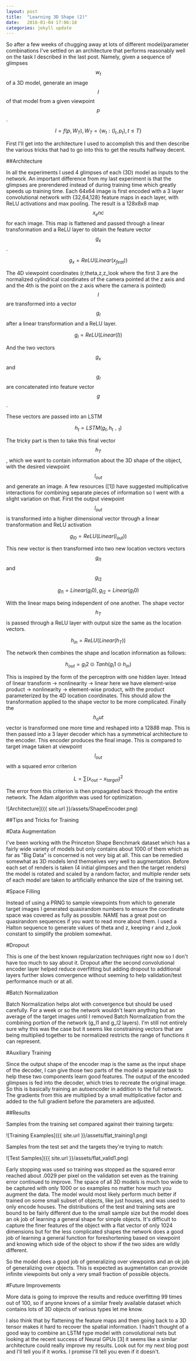 ```yaml
---
layout: post
title:  "Learning 3D Shape (2)"
date:   2016-01-04 17:06:18
categories: jekyll update
---
```


So after a few weeks of chugging away at lots of different model/parameter combinations I've settled on an architecture that performs reasonably well on the task I described in the last post. Namely, given a sequence of glimpses $$w_t$$ of a 3D model, generate an image $$I$$ of that model from a given viewpoint $$p$$.

$$I = f(p,W_T), W_T = \{w_t:(I_t,p_t),t \leq T\}$$

First I'll get into the architecture I used to accomplish this and then describe the various tricks that had to go into this to get the results halfway decent.

##Architecture

In all the experiments I used 4 glimpses of each (3D) model as inputs to the network. An important difference from my last experiment is that the glimpses are prerendered instead of during training time which greatly speeds up training time. Each 64x64 image is first encoded with a 3 layer convolutional network with {32,64,128} feature maps in each layer, with ReLU activations and max pooling. The result is a 128x8x8 map $$x_enc$$ for each image. This map is flattened and passed through a linear transformation and a ReLU layer to obtain the feature vector $$g_x$$. 

$$g_x = ReLU(Linear(x_{feat}))$$

The 4D viewpoint coordinates (r,theta,z,z_look where the first 3 are the normalized cylindrical coordinates of the camera pointed at the z axis and and the 4th is the point on the z axis where the camera is pointed) $$l$$ are transformed into a vector $$g_l$$ after a linear transformation and a ReLU layer.

$$g_l = ReLU(Linear(l))$$

And the two vectors $$g_x$$ and $$g_l$$ are concatenated into feature vector $$g$$.

These vectors are passed into an LSTM

$$h_t = LSTM(g_t,h_{t-1})$$

The tricky part is then to take this final vector $$h_T$$, which we want to contain information about the 3D shape of the object, with the desired viewpoint $$l_{out}$$ and generate an image. A few resources ([1]) have suggested multiplicative interactions for combining separate pieces of information so I went with a slight variation on that. First the output viewpoint $$l_{out}$$ is transformed into a higher dimensional vector through a linear transformation and ReLU activation

$$g_{l0} = ReLU(Linear(l_{out}))$$

This new vector is then transformed into two new location vectors vectors $$g_{l1}$$ and $$g_{l2}$$

$$g_{l1} = Linear(g_l0), g_{l2} = Linear(g_l0)$$

With the linear maps being independent of one another. The shape vector $$h_T$$ is passed through a ReLU layer with output size the same as the location vectors.

$$h_{in} = ReLU(Linear(h_T))$$

The network then combines the shape and location information as follows:

$$h_{out} = g_l2 \odot Tanh(g_l1 \odot h_{in})$$

This is inspired by the form of the perceptron with one hidden layer. Intead of linear transform -> nonlinearity -> linear here we have element-wise product -> nonlinearity -> element-wise product, with the product parameterized by the 4D location coordinates. This should allow the transformation applied to the shape vector to be more complicated. Finally the $$h_out$$ vector is transformed one more time and reshaped into a 128*8*8 map. This is then passed into a 3 layer decoder which has a symmetrical architecture to the encoder. This encoder produces the final image. This is compared to target image taken at viewpoint $$l_{out}$$ with a squared error criterion

$$L = \sum (x_{out}-x_{target})^2$$

The error from this criterion is then propagated back through the entire network. The Adam algorithm was used for optimization.

![Architecture]({{ site.url }}/assets/ShapeEncoder.png)

##Tips and Tricks for Training

#Data Augmentation

I've been working with the Princeton Shape Benchmark dataset which has a fairly wide variety of models but only contains about 1000 of them which as far as "Big Data" is concerned is not very big at all. This can be remedied somewhat as 3D models lend themselves very well to augmentation. Before each set of renders is taken (4 initial glimpses and then the target renders) the model is rotated and scaled by a random factor, and multiple render sets of each model are taken to artificially enhance the size of the training set.

#Space Filling

Instead of using a PRNG to sample viewpoints from which to generate target images I generated quasirandom numbers to ensure the coordinate space was covered as fully as possible. NAME has a great post on quasirandom sequences if you want to read more about them. I used a Halton sequence to generate values of theta and z, keeping r and z_look constant to simplify the problem somewhat.

#Dropout

This is one of the best known regularization techniques right now so I don't have too much to say about it. Dropout after the second convolutional encoder layer helped reduce overfitting but adding dropout to additional layers further slows convergence without seeming to help validation/test performance much or at all.

#Batch Normalization

Batch Normalization helps alot with convergence but should be used carefully. For a week or so the network wouldn't learn anything but an average of the target images until I removed Batch Normalization from the combining portion of the network (g_l1 and g_l2 layers). I'm still not entirely sure why this was the case but it seems like constraining vectors that are being multiplied together to be normalized restricts the range of functions it can represent.

#Auxiliary Training

Since the output shape of the encoder map is the same as the input shape of the decoder, I can give those two parts of the model a separate task to help these two components learn good features. The output of the encoded glimpses is fed into the decoder, which tries to recreate the original image. So this is basically training an autoencoder in addition to the full network. The gradients from this are multiplied by a small multiplicative factor and added to the full gradient before the parameters are adjusted.

##Results

Samples from the training set compared against their training targets:

![Training Examples]({{ site.url }}/assets/flat_training1.png)

Samples from the test set and the targets they're trying to match:

![Test Samples]({{ site.url }}/assets/flat_valid1.png)

Early stopping was used so training was stopped as the squared error reached about .0029 per pixel on the validation set even as the training error continued to improve. The space of all 3D models is much too wide to be captured with only 1000 or so examples no matter how much you augment the data. The model would most likely perform much better if trained on some small subset of objects, like just houses, and was used to only encode houses. The distributions of the test and training sets are bound to be fairly different due to the small sample size but the model does an ok job of learning a general shape for simple objects. It's difficult to capture the finer features of the object with a flat vector of only 1024 dimensions but for the less complicated shapes the network does a good job of learning a general function for foreshortening based on viewpoint and knowing which side of the object to show if the two sides are wildly different.

So the model does a good job of generalizing over viewpoints and an ok job of generalizing over objects. This is expected as augmentation can provide infinite viewpoints but only a very small fraction of possible objects.

#Future Improvements

More data is going to improve the results and reduce overfitting 99 times out of 100, so if anyone knows of a similar freely available dataset which contains lots of 3D objects of various types let me know.

I also think that by flattening the feature maps and then going back to a 3D tensor makes it hard to recover the spatial information. I hadn't thought of a good way to combine an LSTM type model with convolutional nets but looking at the recent success of Neural GPUs [3] it seems like a similar architecture could really improve my results. Look out for my next blog post and I'll tell you if it works. I promise I'll tell you even if it doesn't. 


[^1]:http://arxiv.org/abs/1406.6247
[^2]:http://arxiv.org/abs/1511.08228